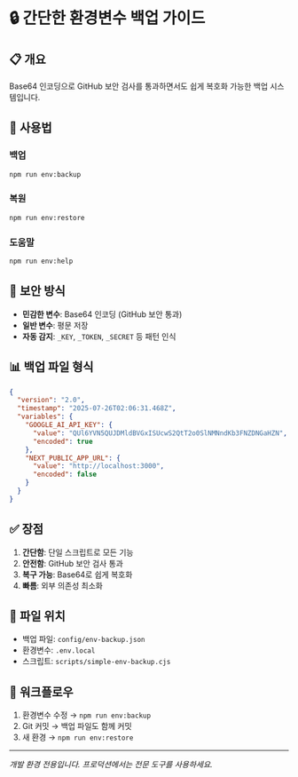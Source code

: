 # 🔒 간단한 환경변수 백업 가이드

## 📋 개요

Base64 인코딩으로 GitHub 보안 검사를 통과하면서도 쉽게 복호화 가능한 백업 시스템입니다.

## 🚀 사용법

### 백업

```bash
npm run env:backup
```

### 복원

```bash
npm run env:restore
```

### 도움말

```bash
npm run env:help
```

## 🔐 보안 방식

- **민감한 변수**: Base64 인코딩 (GitHub 보안 통과)
- **일반 변수**: 평문 저장
- **자동 감지**: `_KEY`, `_TOKEN`, `_SECRET` 등 패턴 인식

## 📊 백업 파일 형식

```json
{
  "version": "2.0",
  "timestamp": "2025-07-26T02:06:31.468Z",
  "variables": {
    "GOOGLE_AI_API_KEY": {
      "value": "QUl6YVN5QUJDMldBVGxISUcwS2QtT2o0SlNMNndKb3FNZDNGaHZN",
      "encoded": true
    },
    "NEXT_PUBLIC_APP_URL": {
      "value": "http://localhost:3000",
      "encoded": false
    }
  }
}
```

## ✅ 장점

1. **간단함**: 단일 스크립트로 모든 기능
2. **안전함**: GitHub 보안 검사 통과
3. **복구 가능**: Base64로 쉽게 복호화
4. **빠름**: 외부 의존성 최소화

## 📁 파일 위치

- 백업 파일: `config/env-backup.json`
- 환경변수: `.env.local`
- 스크립트: `scripts/simple-env-backup.cjs`

## 🔄 워크플로우

1. 환경변수 수정 → `npm run env:backup`
2. Git 커밋 → 백업 파일도 함께 커밋
3. 새 환경 → `npm run env:restore`

---

_개발 환경 전용입니다. 프로덕션에서는 전문 도구를 사용하세요._
